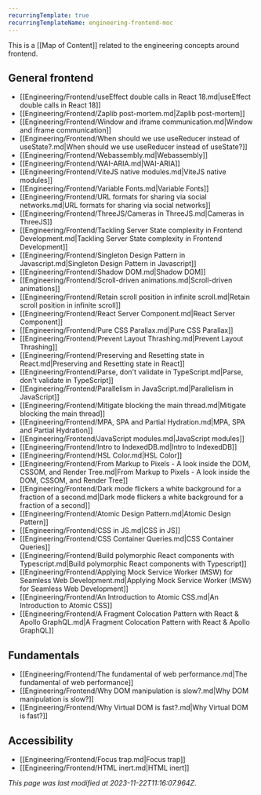 ```yaml
---
recurringTemplate: true
recurringTemplateName: engineering-frontend-moc
---
```


This is a [[Map of Content]] related to the engineering concepts around frontend.

## General frontend

- [[Engineering/Frontend/useEffect double calls in React 18.md|useEffect double calls in React 18]]
- [[Engineering/Frontend/Zaplib post-mortem.md|Zaplib post-mortem]]
- [[Engineering/Frontend/Window and iframe communication.md|Window and iframe communication]]
- [[Engineering/Frontend/When should we use useReducer instead of useState?.md|When should we use useReducer instead of useState?]]
- [[Engineering/Frontend/Webassembly.md|Webassembly]]
- [[Engineering/Frontend/WAI-ARIA.md|WAI-ARIA]]
- [[Engineering/Frontend/ViteJS native modules.md|ViteJS native modules]]
- [[Engineering/Frontend/Variable Fonts.md|Variable Fonts]]
- [[Engineering/Frontend/URL formats for sharing via social networks.md|URL formats for sharing via social networks]]
- [[Engineering/Frontend/ThreeJS/Cameras in ThreeJS.md|Cameras in ThreeJS]]
- [[Engineering/Frontend/Tackling Server State complexity in Frontend Development.md|Tackling Server State complexity in Frontend Development]]
- [[Engineering/Frontend/Singleton Design Pattern in Javascript.md|Singleton Design Pattern in Javascript]]
- [[Engineering/Frontend/Shadow DOM.md|Shadow DOM]]
- [[Engineering/Frontend/Scroll-driven animations.md|Scroll-driven animations]]
- [[Engineering/Frontend/Retain scroll position in infinite scroll.md|Retain scroll position in infinite scroll]]
- [[Engineering/Frontend/React Server Component.md|React Server Component]]
- [[Engineering/Frontend/Pure CSS Parallax.md|Pure CSS Parallax]]
- [[Engineering/Frontend/Prevent Layout Thrashing.md|Prevent Layout Thrashing]]
- [[Engineering/Frontend/Preserving and Resetting state in React.md|Preserving and Resetting state in React]]
- [[Engineering/Frontend/Parse, don't validate in TypeScript.md|Parse, don't validate in TypeScript]]
- [[Engineering/Frontend/Parallelism in JavaScript.md|Parallelism in JavaScript]]
- [[Engineering/Frontend/Mitigate blocking the main thread.md|Mitigate blocking the main thread]]
- [[Engineering/Frontend/MPA, SPA and Partial Hydration.md|MPA, SPA and Partial Hydration]]
- [[Engineering/Frontend/JavaScript modules.md|JavaScript modules]]
- [[Engineering/Frontend/Intro to IndexedDB.md|Intro to IndexedDB]]
- [[Engineering/Frontend/HSL Color.md|HSL Color]]
- [[Engineering/Frontend/From Markup to Pixels - A look inside the DOM, CSSOM, and Render Tree.md|From Markup to Pixels - A look inside the DOM, CSSOM, and Render Tree]]
- [[Engineering/Frontend/Dark mode flickers a white background for a fraction of a second.md|Dark mode flickers a white background for a fraction of a second]]
- [[Engineering/Frontend/Atomic Design Pattern.md|Atomic Design Pattern]]
- [[Engineering/Frontend/CSS in JS.md|CSS in JS]]
- [[Engineering/Frontend/CSS Container Queries.md|CSS Container Queries]]
- [[Engineering/Frontend/Build polymorphic React components with Typescript.md|Build polymorphic React components with Typescript]]
- [[Engineering/Frontend/Applying Mock Service Worker (MSW) for Seamless Web Development.md|Applying Mock Service Worker (MSW) for Seamless Web Development]]
- [[Engineering/Frontend/An Introduction to Atomic CSS.md|An Introduction to Atomic CSS]]
- [[Engineering/Frontend/A Fragment Colocation Pattern with React & Apollo GraphQL.md|A Fragment Colocation Pattern with React & Apollo GraphQL]]

## Fundamentals

- [[Engineering/Frontend/The fundamental of web performance.md|The fundamental of web performance]]
- [[Engineering/Frontend/Why DOM manipulation is slow?.md|Why DOM manipulation is slow?]]
- [[Engineering/Frontend/Why Virtual DOM is fast?.md|Why Virtual DOM is fast?]]

## Accessibility

- [[Engineering/Frontend/Focus trap.md|Focus trap]]
- [[Engineering/Frontend/HTML inert.md|HTML inert]]


*This page was last modified at 2023-11-22T11:16:07.964Z*.

